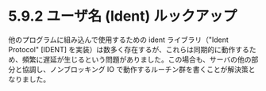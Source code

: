 # 5.9.2 ユーザ名 (Ident) ルックアップ

他のプログラムに組み込んで使用するための ident ライブラリ（"Ident Protocol" [IDENT] を実装）は数多く存在するが、これらは同期的に動作するため、頻繁に遅延が生じるという問題がありました。この場合も、サーバの他の部分と協調し、ノンブロッキング IO で動作するルーチン群を書くことが解決策となりました。

